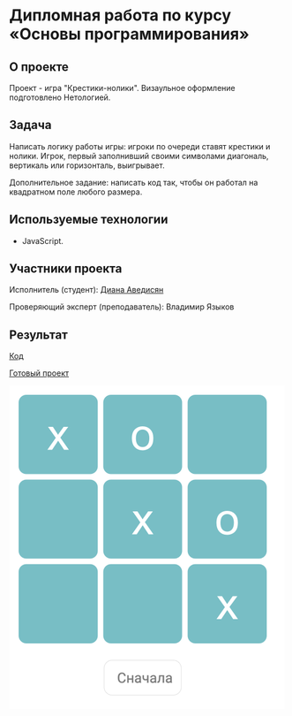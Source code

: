 # Дипломная работа по курсу «Основы программирования»

## О проекте

Проект - игра "Крестики-нолики". Визаульное оформление подготовлено Нетологией.

## Задача

Написать логику работы игры: игроки по очереди ставят крестики и нолики. Игрок, первый заполнивший своими символами диагональ, вертикаль или горизонталь, выигрывает.

Дополнительное задание: написать код так, чтобы он работал на квадратном поле любого размера.

## Используемые технологии
- JavaScript.

## Участники проекта

Исполнитель (студент): [Диана Аведисян](https://github.com/aelain)

Проверяющий эксперт (преподаватель): Владимир Языков

## Результат

[Код](https://github.com/aelain/pb-diplom/blob/main/logic.js)

[Готовый проект](https://aelain.github.io/pb-diplom/)

![Игра "Крестики-нолики"](images/tictactoe.png)